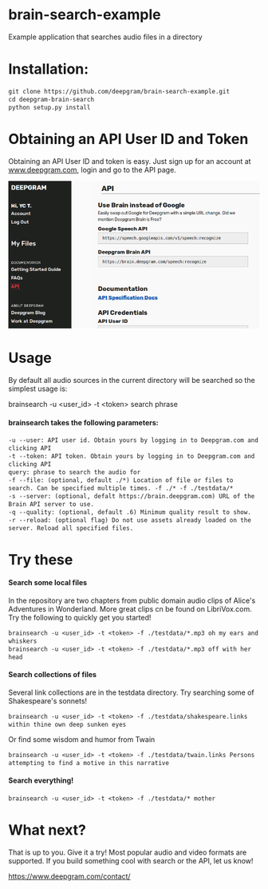 # brain-search-example
Example application that searches audio files in a directory

# Installation:
    git clone https://github.com/deepgram/brain-search-example.git
    cd deepgram-brain-search
    python setup.py install

# Obtaining an API User ID and Token
Obtaining an API User ID and token is easy. Just sign up for an account at www.deepgram.com, login and go to the API page.

![Alt text](apipage.png?raw=true "API Page")
# Usage
By default all audio sources in the current directory will be searched so the simplest usage is:

brainsearch -u <user_id> -t \<token> search phrase

#### brainsearch takes the following parameters:
    -u --user: API user id. Obtain yours by logging in to Deepgram.com and clicking API
    -t --token: API token. Obtain yours by logging in to Deepgram.com and clicking API
    query: phrase to search the audio for
    -f --file: (optional, default ./*) Location of file or files to search. Can be specified multiple times. -f ./* -f ./testdata/*
    -s --server: (optional, defalt https://brain.deepgram.com) URL of the Brain API server to use.
    -q --quality: (optional, default .6) Minimum quality result to show.
    -r --reload: (optional flag) Do not use assets already loaded on the server. Reload all specified files.


# Try these

#### Search some local files
In the repository are two chapters from public domain audio clips of Alice's Adventures in Wonderland. More great clips cn be found on LibriVox.com. Try the following to quickly get you started!

    brainsearch -u <user_id> -t <token> -f ./testdata/*.mp3 oh my ears and whiskers
    brainsearch -u <user_id> -t <token> -f ./testdata/*.mp3 off with her head

#### Search collections of files
Several link collections are in the testdata directory. Try searching some of Shakespeare's sonnets!

    brainsearch -u <user_id> -t <token> -f ./testdata/shakespeare.links within thine own deep sunken eyes

Or find some wisdom and humor from Twain

    brainsearch -u <user_id> -t <token> -f ./testdata/twain.links Persons attempting to find a motive in this narrative

#### Search everything!

    brainsearch -u <user_id> -t <token> -f ./testdata/* mother

# What next?
That is up to you. Give it a try! Most popular audio and video formats are supported. If you build something cool with search or the API, let us know!

https://www.deepgram.com/contact/


